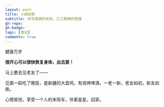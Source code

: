 ```yaml
---
layout: post
title: 小病初愈
subtitle: 洋洋洒洒的太阳，三三两两的雨滴
gh-repo:
gh-badge:
tags: [游记]
comments: true
---
```


健康万岁

**很开心可以很快恢复身体，出去耍！**

马上要去见老友了——

见面一起吃了晚饭，是新疆的大盘鸡，有烧烤啤酒，一老一新，老友如初，新友如故。

心情愉悦，享受一个人的末班车，伴着星星，回家。
